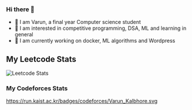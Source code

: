 ### Hi there 👋

- 🔭 I am Varun, a final year Computer science student
- 🌱 I am interested in competitive programming, DSA, ML and learning in general 
- 👯 I am currently working on docker, ML algorithms and Wordpress


## My Leetcode Stats

![Leetcode Stats](https://leetcard.jacoblin.cool/kinkaid?ext=heatmap)

### My Codeforces Stats

https://run.kaist.ac.kr/badges/codeforces/Varun_Kalbhore.svg
